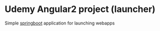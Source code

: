 # Udemy Angular2 project (launcher)

Simple [springboot](https://spring.io/projects/spring-boot) application for
launching webapps

